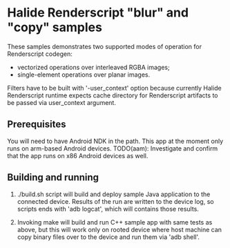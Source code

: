 Halide Renderscript "blur" and "copy" samples
===

These samples demonstrates two supported modes of operation for Renderscript codegen:
 - vectorized operations over interleaved RGBA images;
 - single-element operations over planar images.

Filters have to be built with '-user_context' option because currently
Halide Renderscript runtime expects cache directory for Renderscript artifacts
to be passed via user_context argument.

Prerequisites
---

You will need to have Android NDK in the path.
This app at the moment only runs on arm-based Android devices.
TODO(aam): Investigate and confirm that the app runs on x86 Android devices as well.

Building and running
---

1) ./build.sh script will build and deploy sample Java application to the
connected device. Results of the run are written to the device log, so scripts
ends with 'adb logcat', which will contains those results.

2) Invoking make will build and run C++ sample app with same tests as above,
but this will work only on rooted device where host machine can copy binary
files over to the device and run them via 'adb shell'.
